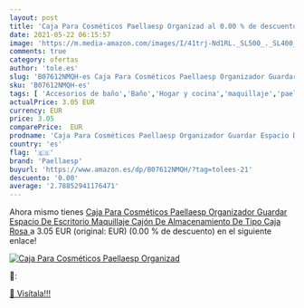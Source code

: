 ```yaml
---
layout: post
title: 'Caja Para Cosméticos Paellaesp Organizad al 0.00 % de descuento'
date: 2021-05-22 06:15:57
image: 'https://m.media-amazon.com/images/I/41trj-Nd1RL._SL500_._SL400_.jpg'
comments: true
category: ofertas
author: 'tole.es'
slug: 'B07612NMQH-es Caja Para Cosméticos Paellaesp Organizador Guardar Espacio...'
sku: 'B07612NMQH-es'
tags: [ 'Accesorios de baño','Baño','Hogar y cocina','maquillaje','paellaesp', ]
actualPrice: 3.05 EUR
currency: EUR
price: 3.05
comparePrice:  EUR
prodname: 'Caja Para Cosméticos Paellaesp Organizador Guardar Espacio De Escritorio Maquillaje Cajón De Almacenamiento De Tipo Caja  Rosa '
country: 'es'
flag: '🇪🇸'
brand: 'Paellaesp'
buyurl: 'https://www.amazon.es/dp/B07612NMQH/?tag=tolees-21'
descuento: '0.00'
average: '2.78852941176471'
---
```


Ahora mismo tienes [Caja Para Cosméticos Paellaesp Organizador Guardar Espacio De Escritorio Maquillaje Cajón De Almacenamiento De Tipo Caja  Rosa ](https://www.amazon.es/dp/B07612NMQH/?tag=tolees-21) a 3.05 EUR (original:  EUR) (0.00 %  de descuento) en el siguiente enlace!

[![Caja Para Cosméticos Paellaesp Organizad](https://m.media-amazon.com/images/I/41trj-Nd1RL._SL500_._SL400_.jpg)](https://www.amazon.es/dp/B07612NMQH/?tag=tolees-21)

🔎:


[🛒 Visítala!!!](https://www.amazon.es/dp/B07612NMQH/?tag=tolees-21)
